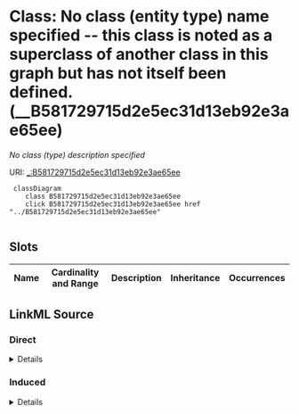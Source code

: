 

# Class: No class (entity type) name specified -- this class is noted as a superclass of another class in this graph but has not itself been defined. (__B581729715d2e5ec31d13eb92e3ae65ee)


_No class (type) description specified_







URI: [_:B581729715d2e5ec31d13eb92e3ae65ee](_:B581729715d2e5ec31d13eb92e3ae65ee)






```mermaid
 classDiagram
    class B581729715d2e5ec31d13eb92e3ae65ee
    click B581729715d2e5ec31d13eb92e3ae65ee href "../B581729715d2e5ec31d13eb92e3ae65ee"
      
```




<!-- no inheritance hierarchy -->


## Slots

| Name | Cardinality and Range | Description | Inheritance | Occurrences |
| ---  | --- | --- | --- | --- |














## LinkML Source

<!-- TODO: investigate https://stackoverflow.com/questions/37606292/how-to-create-tabbed-code-blocks-in-mkdocs-or-sphinx -->

### Direct

<details>

```yaml
name: __B581729715d2e5ec31d13eb92e3ae65ee
conforms_to: No schema conformance document specified
description: No class (type) description specified
title: No class (entity type) name specified -- this class is noted as a superclass
  of another class in this graph but has not itself been defined.
from_schema: sawgraph-kg
rank: 1000
class_uri: _:B581729715d2e5ec31d13eb92e3ae65ee

```
</details>

### Induced

<details>

```yaml
name: __B581729715d2e5ec31d13eb92e3ae65ee
conforms_to: No schema conformance document specified
description: No class (type) description specified
title: No class (entity type) name specified -- this class is noted as a superclass
  of another class in this graph but has not itself been defined.
from_schema: sawgraph-kg
rank: 1000
class_uri: _:B581729715d2e5ec31d13eb92e3ae65ee

```
</details>